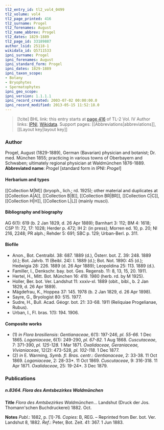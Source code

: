 ```yaml
---
tl2_entry_id: tl2_vol4_0499
tl2_volume: vol4
tl2_page_printed: 416
tl2_surname: Progel
tl2_forenames: August
tl2_name_abbrev: Progel
tl2_dates: 1829-1889
tl2_page_id: 33189887
author_lsid: 25118-1
wikidata_id: Q5711533
ipni_surname: Progel
ipni_forenames: August
ipni_standard_form: Progel
ipni_dates: 1829-1889
ipni_taxon_scope: 
- Botany
- Bryophytes
- Spermatophytes
ipni_geo_scope: 
ipni_version: 1.1.1.1
ipni_record_created: 2003-07-02 00:00:00.0
ipni_record_modified: 2013-05-15 11:52:18.0
---
```


> [!cite] BHL link: this entry starts at [page 416](https://www.biodiversitylibrary.org/page/33189887) of TL-2 Vol. IV
> Author links: [IPNI](https://www.ipni.org/a/25118-1), [Wikidata](https://www.wikidata.org/wiki/Q5711533). Support pages: [[Abbreviations|abbreviations]], [[Layout key|layout key]]

### Author

Progel, August (1829-1889), German (Bavarian) physician and botanist; Dr. med. München 1855; practicing in various towns of Oberbayern and Schwaben; ultimately regional physician at Waldmünchen 1876-1889. 
**Abbreviated name**: *Progel* \[standard form in IPNI: *Progel*\]

#### Herbarium and types

[[Collection M|M]] (bryoph., lich.; rd. 1925); other material and duplicates at [[Collection A|A]], [[Collection B|B]], [[Collection BR|BR]], [[Collection C|C]], [[Collection H|H]], [[Collection L|L]] (mainly musci).

#### Bibliography and biography

AG 6(1): 619 (b. 2 Jan 1829, d. 26 Apr 1889); Barnhart 3: 112; BM 4: 1618; CSP 11: 72, 17: 1028; Herder p. 472; IH 2: (in press); Morren ed. 10, p. 20; NI 216, 2248; PR alph.; Rehder 5: 691; SBC p. 129; Urban-Berl. p. 311.

#### Biofile

- Anon., Bot. Centralbl. 38: 687. 1889 (d.), Österr. bot. Z. 39: 248. 1889 (d.); Bot. Jahrb. 11 (Beibl. 24): I. 1889 (d.); Bot. Not. 1890: 45 (d.); Hedwigia 28: 226. 1889 (d. 26 Apr 1889); Leopoldina 25: 113. 1889 (d.).
- Familler, I., Denkschr. bay. bot. Ges. Regensb. 11: 8, 13, 15, 20. 1911.
- Hertel, H., Mitt. Bot. München 16: 419. 1980 (herb. rd. by M 1925).
- Holler, Ber. bot. Ver. Landshut 11: xxxiv-xl. 1889 (obit., bibl., b. 2 Jan 1829, d. 26 Apr 1889).
- Mägdefrau, K., Hoppea 37: 145. 1978 (b. 2 Jan 1829, d. 26 Apr 1898).
- Sayre, G., Bryologist 80: 515. 1977.
- Sudre, H., Bull. Acad. Géogr. bot. 21: 33-68. 1911 (Reliquiae Progelianae, Rubus).
- Urban, I., Fl. bras. 1(1): 194. 1906.

#### Composite works

- (1) *in Flora brasiliensis*:
*Gentianaceae*, 6(1): 197-246, *pl. 55-66.* 1 Dec 1865. *Loganiaceae*, 6(1): 249-290, *pl. 67-82.* 1 Aug 1868. *Cuscutaceae*, 7: 371-390, *pl. 125-128.* 1 Mar 1871. *Oxalidaceae, Geraniaceae, Vivianiaceae*, 12(2): 473-528, *pl. 102-118.* 1 Dec 1877.
- (2) *in* E. Warming, *Symb. fl. Bras. centr*.:
*Gentianaceae*, 2: 33-38. 11 Oct 1869.
*Loganiaceae*, 2: 28-33\*. 11 Oct 1869.
*Cuscutaceae*, 9: 316-318. 11 Apr 1871.
*Oxalidaceae*, 25: 19-24\*. 3 Dec 1879.

### Publications

##### n.8364. Flora des Amtsbezirkes Waldmünchen

**Title**
*Flora des Amtsbezirkes Waldmünchen*... Landshut (Druck der Jos. Thomann'schen Buchdruckerei) 1882. Oct.

**Notes**
*Publ*.: 1882, p. \[1\]-76. *Copies*: B, REG. – Reprinted from Ber. bot. Ver. Landshut 8, 1882.
*Ref*.: Peter, Bot. Zeit. 41: 367. 1 Jun 1883.


